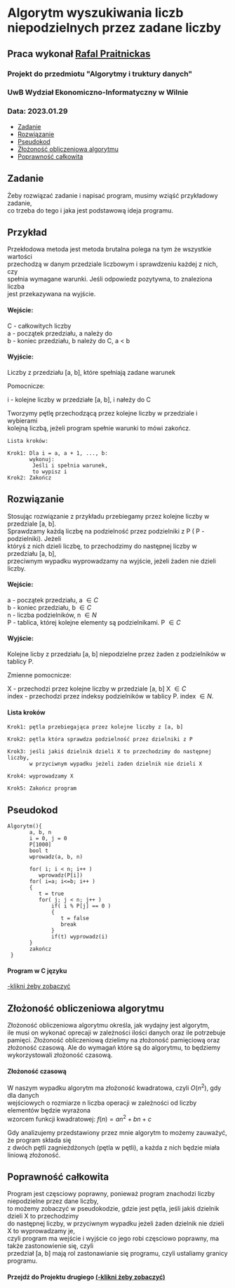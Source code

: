# Algorytm wyszukiwania liczb niepodzielnych przez zadane liczby

## Praca wykonał [Rafal Praitnickas](https://github.com/Praitnickas-Rafal/)

### Projekt do przedmiotu "Algorytmy i truktury danych"
### UwB Wydział Ekonomiczno-Informatyczny w Wilnie

### Data: 2023.01.29

- [Zadanie](#zadanie)
- [Rozwiązanie](#rozwiązanie)
- [Pseudokod](#pseudokod)
- [Żłożoność obliczeniowa algorytmu](#złożoność_obliczeniowa_algorytmu)
- [Poprawność całkowita](#poprawnoś_ćcałkowita)

## Zadanie

Żeby rozwiązać zadanie i napisać program, musimy wziąść przykładowy zadanie,  
co trzeba do tego i jaka jest podstawową ideja programu.

## Przykład

Przekłodowa metoda jest metoda brutalna polega na tym że wszystkie wartości   
przechodzą w danym przedziale liczbowym i sprawdzeniu każdej z nich, czy  
spełnia wymagane warunki. Jeśli odpowiedz pozytywna, to znaleziona liczba    
jest przekazywana na wyjście.  

#### Wejście:  

C - całkowitych liczby   
a - początek przedziału, a należy do   
b - koniec przedziału, b należy do C, a < b  

#### Wyjście:  

Liczby z przedziału [a, b], które spełniają zadane warunek  

Pomocnicze:

i - kolejne liczby w przedziałe [a, b], i nałeży do C

Tworzymy pętlę przechodzącą przez kolejne liczby w przedziale i wybierami  
kolejną liczbą, jeżeli program spełnie warunki to mówi zakończ.
```
Lista kroków:

Krok1: Dla i = a, a + 1, ..., b:
       wykonuj:
        Jeśli i spełnia warunek,
        to wypisz i
Krok2: Zakończ
```
## Rozwiązanie

Stosując rozwiązanie z przykładu przebiegamy przez kolejne liczby w przedziale [a, b].  
Sprawdzamy każdą liczbę na podzielność przez podzielniki z P ( P - podzielniki). Jeżeli  
któryś z nich dzieli liczbę, to przechodzimy do następnej liczby w przedziału [a, b],  
przeciwnym wypadku wyprowadzamy na wyjście, jeżeli żaden nie dzieli liczby.

#### Wejście: 

a - początek przedziału, a $\in C$  
b - koniec przedziału, b $\in C$  
n - liczba podzielników, n $\in N$  
P - tablica, której kolejne elementy są podzielnikami. P $\in C$

#### Wyjście:

Kolejne licby z przedziału [a, b] niepodzielne przez żaden z podzielników w tablicy P. 

Zmienne pomocnicze:  

X - przechodzi przez kolejne liczby w przedziale [a, b] X $\in C$   
index - przechodzi przez indeksy podzielników w tablicy P. index $\in N$.

#### Lista kroków
```
Krok1: pętla przebiegająca przez kolejne liczby z [a, b] 

Krok2: pętla która sprawdza podzielność przez dzielniki z P 

Krok3: jeśli jakiś dzielnik dzieli X to przechodzimy do następnej liczby, 
       w przyciwnym wypadku jeżeli żaden dzielnik nie dzieli X

Krok4: wyprowadzamy X

Krok5: Zakończ program 
```

## Pseudokod
```
Algorytm(){
       a, b, n   
       i = 0, j = 0  
       P[1000]
       bool t
       wprowadz(a, b, n)
       
       for( i; i < n; i++ )
          wprowadz(P[i])
       for( i=a; i<=b; i++ )
       { 
          t = true
          for( j; j < n; j++ )
              if( i % P[j] == 0 )
              {
                 t = false
                 break
              }
              if(t) wyprowadz(i)
       }
       zakończ
 }
```
#### Program w C języku  
[-klikni żeby zobaczyć](https://github.com/Praitnickas-Rafal/Algorytmy_i_struktury/blob/main/Projekt/ProgramyProjeku/Algorytm.c)

## Złożoność obliczeniowa algorytmu

Złożoność obliczeniowa algorytmu określa, jak wydajny jest algorytm,  
ile musi on wykonać oprecaji w zależności ilości danych oraz ile potrzebuje pamięci.
Złożoność obliczeniową dzielimy na złożoność pamięciową oraz złożoność czasową. 
Ale do wymagań które są do algorytmu, to będziemy wykorzystowali złożoność czasową.  

#### Złożoność czasową

W naszym wypadku algorytm ma złożoność kwadratowa, czyli $O(n^{2})$, gdy dla danych  
wejściowych o rozmiarze n liczba operacji w zależności od liczby elementów będzie wyrażona  
wzorcem funkcji kwadratowej: $f(n)=an^{2}+bn+c$  

Gdy analizujemy przedstawiony przez mnie algorytm to możemy zauważyć, że program składa się  
z dwóch pętli zagnieżdżonych (pętla w pętli), a każda z nich będzie miała liniową złożoność.  

## Poprawność całkowita

Program jest częsciowy poprawny, ponieważ program znachodzi liczby niepodzielne przez dane liczby,    
to możemy zobaczyć w pseudokodzie, gdzie jest pętla, jeśli jakiś dzielnik dzieli X to przechodzimy  
do następnej liczby, w przyciwnym wypadku jeżeli żaden dzielnik nie dzieli X to wyprowadzamy je,     
czyli program ma wejście i wyjście co jego robi częsciowo poprawny, ma także zastonowienie się, czyli    
przedział [a, b] mają rol zastonawianie się programu, czyli ustaliamy granicy programu.  

#### Przejdź do Projektu drugiego [(-klikni żeby zobaczyć)](https://github.com/Praitnickas-Rafal/Algorytmy_i_struktury/blob/main/Projekt/projekt2.md)


